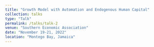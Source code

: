 ```yaml
---
title: "Growth Model with Automation and Endogenous Human Capital"
collection: talks
type: "Talk"
permalink: /talks/talk-2
venue: "Southern Economic Association"
date: "November 19-21, 2022"
location: "Montego Bay, Jamaica"
---
```

